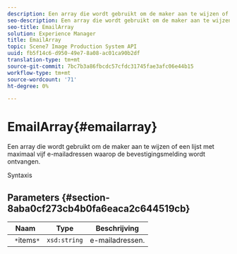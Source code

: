 ```yaml
---
description: Een array die wordt gebruikt om de maker aan te wijzen of een lijst met maximaal vijf e-mailadressen waarop de bevestigingsmelding wordt ontvangen.
seo-description: Een array die wordt gebruikt om de maker aan te wijzen of een lijst met maximaal vijf e-mailadressen waarop de bevestigingsmelding wordt ontvangen.
seo-title: EmailArray
solution: Experience Manager
title: EmailArray
topic: Scene7 Image Production System API
uuid: fb5f14c6-d950-49e7-8a08-ac01ca90b2df
translation-type: tm+mt
source-git-commit: 7bc7b3a86fbcdc57cfdc31745fae3afc06e44b15
workflow-type: tm+mt
source-wordcount: '71'
ht-degree: 0%

---
```



# EmailArray{#emailarray}

Een array die wordt gebruikt om de maker aan te wijzen of een lijst met maximaal vijf e-mailadressen waarop de bevestigingsmelding wordt ontvangen.

Syntaxis

## Parameters {#section-8aba0cf273cb4b0fa6eaca2c644519cb}

| Naam | Type | Beschrijving |
|---|---|---|
| ` *`items`*` | `xsd:string` | e-mailadressen. |

